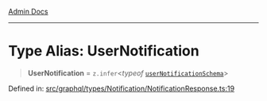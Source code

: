 [Admin Docs](/)

***

# Type Alias: UserNotification

> **UserNotification** = `z.infer`\<*typeof* [`userNotificationSchema`](../variables/userNotificationSchema.md)\>

Defined in: [src/graphql/types/Notification/NotificationResponse.ts:19](https://github.com/Sourya07/talawa-api/blob/583d62db9438de398bb9012a4a2617e2cb268b08/src/graphql/types/Notification/NotificationResponse.ts#L19)
